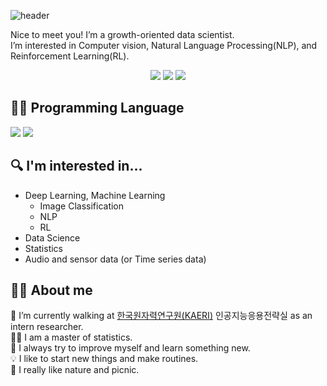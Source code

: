 ![header](https://capsule-render.vercel.app/api?type=waving&color=auto&height=100&section=header&text=Hi%20there,%20I'm%20Soyoung!👋&fontSize=30)


Nice to meet you! I’m a growth-oriented data scientist.  
I’m interested in Computer vision, Natural Language Processing(NLP), and Reinforcement Learning(RL).


<p align=center>
<a href="https://sotudy.tistory.com/"><img src="https://img.shields.io/badge/My blog-A9BCF5?style=flat-square&logo=GitHub Sponsors&logoColor=white&link=https://sotudy.tistory.com/"/></a>  
<a href="https://soyoung24.github.io/"><img src="https://img.shields.io/badge/Homepage-D0A9F5?style=flat-square&logo=Home Assistant&logoColor=white&link=https://soyoung24.github.io/"/></a>  
<a href="mailto:isy92123@gmail.com"><img src="https://img.shields.io/badge/Gmail-d14836?style=flat-square&logo=Gmail&logoColor=white&link=isy92123@gmail.com"/></a>
</p>


## 👩‍💻 Programming Language

<p>
<img src="https://img.shields.io/badge/Python-3776AB?style=flat-square&logo=Python&logoColor=white"/></a>
<img src="https://img.shields.io/badge/R-276DC3?style=flat-square&logo=R&logoColor=white"/></a>
</p>



## 🔍 I'm interested in...

- Deep Learning, Machine Learning
    - Image Classification
    - NLP
    - RL
- Data Science
- Statistics
- Audio and sensor data (or Time series data)




## 🙋‍♀️ About me

🏢 I’m currently walking at [한국원자력연구원(KAERI)](https://www.kaeri.re.kr/) 인공지능응용전략실 as an intern researcher.  
👩‍🎓 I am a master of statistics.  
🚀 I always try to improve myself and learn something new.  
💡 I like to start new things and make routines.  
🌱 I really like nature and picnic.  











